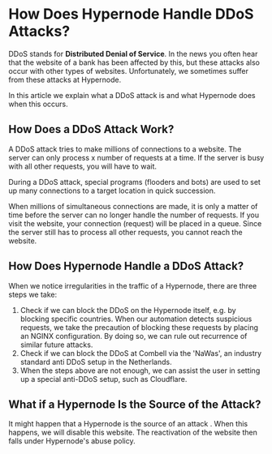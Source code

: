 <!-- source: https://support.hypernode.com/en/best-practices/security/how-does-hypernode-handle-ddos-attacks-/ -->

# How Does Hypernode Handle DDoS Attacks?

DDoS stands for **Distributed Denial of Service**. In the news you often hear that the website of a bank has been affected by this, but these attacks also occur with other types of websites. Unfortunately, we sometimes suffer from these attacks at Hypernode.

In this article we explain what a DDoS attack is and what Hypernode does when this occurs.

## How Does a DDoS Attack Work?

A DDoS attack tries to make millions of connections to a website. The server can only process x number of requests at a time. If the server is busy with all other requests, you will have to wait.

During a DDoS attack, special programs (flooders and bots) are used to set up many connections to a target location in quick succession.

When millions of simultaneous connections are made, it is only a matter of time before the server can no longer handle the number of requests. If you visit the website, your connection (request) will be placed in a queue. Since the server still has to process all other requests, you cannot reach the website.

## How Does Hypernode Handle a DDoS Attack?

When we notice irregularities in the traffic of a Hypernode, there are three steps we take:

1. Check if we can block the DDoS on the Hypernode itself, e.g. by blocking specific countries. When our automation detects suspicious requests, we take the precaution of blocking these requests by placing an NGINX configuration. By doing so, we can rule out recurrence of similar future attacks.
1. Check if we can block the DDoS at Combell via the 'NaWas', an industry standard anti DDoS setup in the Netherlands.
1. When the steps above are not enough, we can assist the user in setting up a special anti-DDoS setup, such as Cloudflare.

## What if a Hypernode Is the Source of the Attack?

It might happen that a Hypernode is the source of an attack . When this happens, we will disable this website. The reactivation of the website then falls under Hypernode's abuse policy.
